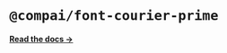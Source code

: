 # `@compai/font-courier-prime`

[**Read the docs &rarr;**](https://components.ai/docs/typefaces/courier-prime)
